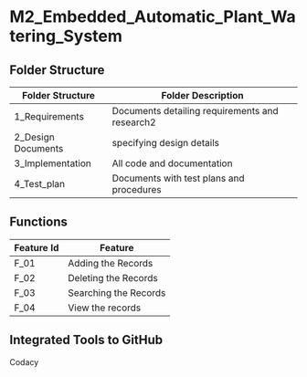 # M2_Embedded_Automatic_Plant_Watering_System

## Folder Structure
|Folder Structure|Folder	Description|
|----------------|-------------------|
| 1_Requirements	|Documents detailing requirements and research2|
| 2_Design	Documents |specifying design details|
| 3_Implementation|	All code and documentation|
| 4_Test_plan|	Documents with test plans and procedures|

## Functions
|Feature Id|	Feature|
|---------|----------|
|F_01|	Adding the Records|
|F_02	|Deleting the Records|
|F_03|	Searching the Records|
|F_04	|View the records|

## Integrated Tools to GitHub
Codacy

